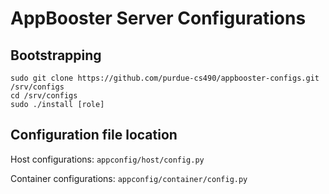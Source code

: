# AppBooster Server Configurations

## Bootstrapping

```
sudo git clone https://github.com/purdue-cs490/appbooster-configs.git /srv/configs
cd /srv/configs
sudo ./install [role]
```

## Configuration file location

Host configurations: ```appconfig/host/config.py```

Container configurations: ```appconfig/container/config.py```